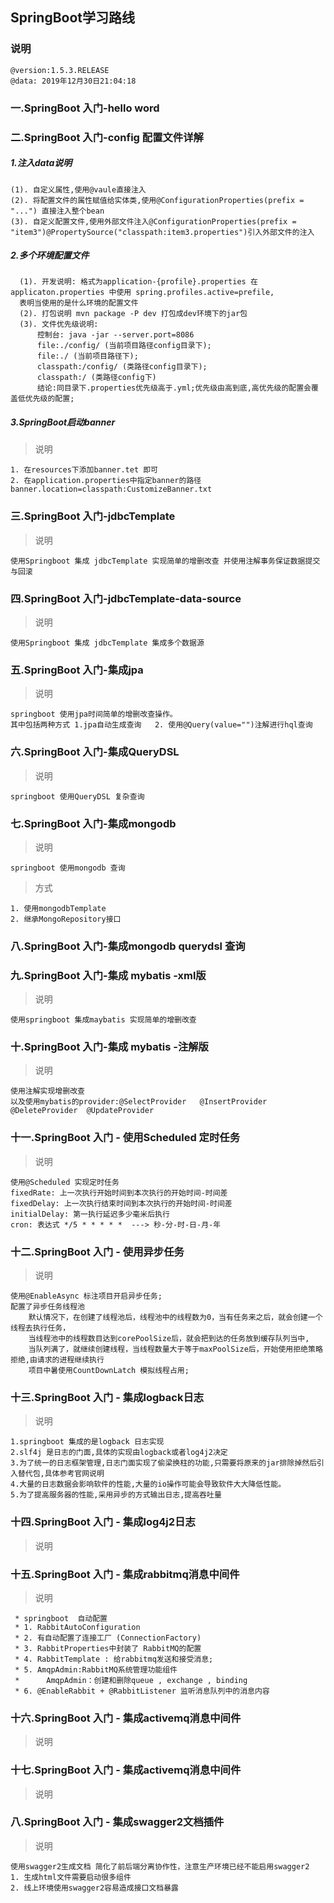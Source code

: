 ## SpringBoot学习路线

### 说明
    @version:1.5.3.RELEASE
    @data: 2019年12月30日21:04:18
### 一.SpringBoot 入门-hello word 

### 二.SpringBoot 入门-config 配置文件详解
    
##### 1.注入data说明  

    (1). 自定义属性,使用@vaule直接注入  
    (2). 将配置文件的属性赋值给实体类,使用@ConfigurationProperties(prefix = "...") 直接注入整个bean  
    (3). 自定义配置文件,使用外部文件注入@ConfigurationProperties(prefix = "item3")@PropertySource("classpath:item3.properties")引入外部文件的注入

##### 2.多个环境配置文件
    
      (1). 开发说明: 格式为application-{profile}.properties 在applicaton.properties 中使用 spring.profiles.active=prefile,
      表明当使用的是什么环境的配置文件
      (2). 打包说明 mvn package -P dev 打包成dev环境下的jar包
      (3). 文件优先级说明: 
          控制台: java -jar --server.port=8086
          file:./config/ (当前项目路径config目录下);
          file:./ (当前项目路径下);
          classpath:/config/ (类路径config目录下);
          classpath:/ (类路径config下)
          结论:同目录下.properties优先级高于.yml;优先级由高到底,高优先级的配置会覆盖低优先级的配置;
          
##### 3.SpringBoot启动banner

> 说明

    1. 在resources下添加banner.tet 即可
    2. 在application.properties中指定banner的路径 banner.location=classpath:CustomizeBanner.txt 
    
### 三.SpringBoot 入门-jdbcTemplate

> 说明    
    
    使用Springboot 集成 jdbcTemplate 实现简单的增删改查 并使用注解事务保证数据提交与回滚

### 四.SpringBoot 入门-jdbcTemplate-data-source

> 说明    
    
    使用Springboot 集成 jdbcTemplate 集成多个数据源
 
### 五.SpringBoot 入门-集成jpa
 
> 说明 
    
    springboot 使用jpa时间简单的增删改查操作。
    其中包括两种方式 1.jpa自动生成查询   2. 使用@Query(value="")注解进行hql查询   

### 六.SpringBoot 入门-集成QueryDSL
 
 > 说明 
    
    springboot 使用QueryDSL 复杂查询
 
### 七.SpringBoot 入门-集成mongodb

> 说明 
    
    springboot 使用mongodb 查询
 
> 方式
    
    1. 使用mongodbTemplate
    2. 继承MongoRepository接口    

### 八.SpringBoot 入门-集成mongodb querydsl 查询 

### 九.SpringBoot 入门-集成 mybatis -xml版

> 说明
    
    使用springboot 集成maybatis 实现简单的增删改查
 
### 十.SpringBoot 入门-集成 mybatis -注解版
 
> 说明
 
    使用注解实现增删改查
    以及使用mybatis的provider:@SelectProvider   @InsertProvider @DeleteProvider  @UpdateProvider 
    
### 十一.SpringBoot 入门 - 使用Scheduled 定时任务    

> 说明
    
    使用@Scheduled 实现定时任务
    fixedRate: 上一次执行开始时间到本次执行的开始时间-时间差
    fixedDelay: 上一次执行结束时间到本次执行的开始时间-时间差
    initialDelay: 第一执行延迟多少毫米后执行
    cron: 表达式 */5 * * * * *  ---> 秒-分-时-日-月-年
    
### 十二.SpringBoot 入门 - 使用异步任务

> 说明      
    
    使用@EnableAsync 标注项目开启异步任务;
    配置了异步任务线程池
        默认情况下，在创建了线程池后，线程池中的线程数为0，当有任务来之后，就会创建一个线程去执行任务，
        当线程池中的线程数目达到corePoolSize后，就会把到达的任务放到缓存队列当中,
        当队列满了，就继续创建线程，当线程数量大于等于maxPoolSize后，开始使用拒绝策略拒绝,由请求的进程继续执行
        项目中暑使用CountDownLatch 模拟线程占用;

### 十三.SpringBoot 入门 - 集成logback日志

> 说明            
    
    1.springboot 集成的是logback 日志实现 
    2.slf4j 是日志的门面,具体的实现由logback或者log4j2决定
    3.为了统一的日志框架管理,日志门面实现了偷梁换柱的功能,只需要将原来的jar排除掉然后引入替代包,具体参考官网说明
    4.大量的日志数据会影响软件的性能,大量的io操作可能会导致软件大大降低性能。 
    5.为了提高服务器的性能,采用异步的方式输出日志,提高吞吐量

### 十四.SpringBoot 入门 - 集成log4j2日志

> 说明       


### 十五.SpringBoot 入门 - 集成rabbitmq消息中间件

> 说明      
    
     * springboot  自动配置
     * 1. RabbitAutoConfiguration
     * 2. 有自动配置了连接工厂 (ConnectionFactory)
     * 3. RabbitProperties中封装了 RabbitMQ的配置
     * 4. RabbitTemplate : 给rabbitmq发送和接受消息;
     * 5. AmqpAdmin:RabbitMQ系统管理功能组件
     *      AmqpAdmin：创建和删除queue , exchange , binding
     * 6. @EnableRabbit + @RabbitListener 监听消息队列中的消息内容

### 十六.SpringBoot 入门 - 集成activemq消息中间件

> 说明      
  
### 十七.SpringBoot 入门 - 集成activemq消息中间件

> 说明     

### 八.SpringBoot 入门 - 集成swagger2文档插件

> 说明   
    
    使用swagger2生成文档 简化了前后端分离协作性，注意生产环境已经不能启用swagger2 
    1. 生成html文件需要启动很多组件
    2. 线上环境使用swagger2容易造成接口文档暴露